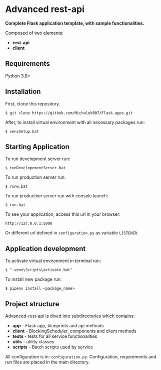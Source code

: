 # Advanced rest-api

**Complete Flask application template, with sample functionalities.**

Composed of two elements:
* **rest-api**
* **client**

## Requirements

Python 3.8+

## Installation

First, clone this repository.

    $ git clone https://github.com/Michalek007/Flask-apps.git

After, to install virtual environment with all necessary packages run:

    $ venvSetup.bat


## Starting Application

To run development server run:
    
    $ runDevelopementServer.bat

To run production server run:
    
    $ runw.bat

To run production server run with console launch:
    
    $ run.bat

To see your application, access this url in your browser: 

	http://127.0.0.1:5000

Or different url defined in `configuration.py` as variable `LISTENER`.

## Application development

To activate virtual environment in terminal run:
    
    $ ".venv\Scripts\activate.bat"

To install new package run:
    
    $ pipenv install <package_name>

 
## Project structure
    
Advanced-rest-api is dived into subdirectories which contains:
* **app** - Flask app, blueprints and api methods 
* **client** - BlockingScheduler, components and client methods
* **tests** - tests for all service functionalities
* **utils** - utility classes
* **scripts** - Batch scripts used by service

All configuration is in: `configuration.py`. 
Configuration, requirements and run files are placed in the main directory.
